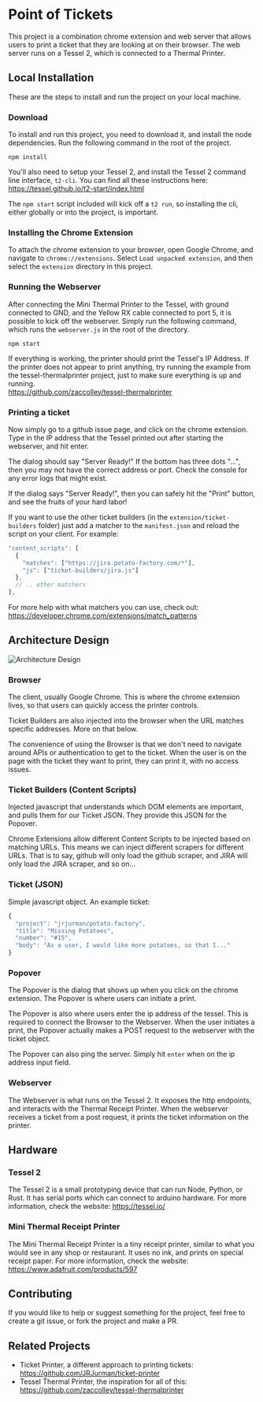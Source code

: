 # Point of Tickets  
This project is a combination chrome extension and web server that allows
users to print a ticket that they are looking at on their browser. The web
server runs on a Tessel 2, which is connected to a Thermal Printer.

## Local Installation
These are the steps to install and run the project on your local machine.

### Download
To install and run this project, you need to download it, and install the node
dependencies. Run the following command in the root of the project.
```
npm install
```

You'll also need to setup your Tessel 2, and install the Tessel 2 command line
interface, `t2-cli`. You can find all these instructions here:
https://tessel.github.io/t2-start/index.html

The `npm start` script included will kick off a `t2 run`, so installing the cli,
either globally or into the project, is important.

### Installing the Chrome Extension
To attach the chrome extension to your browser, open Google Chrome, and navigate
to `chrome://extensions`. Select `Load unpacked extension`, and then select the
`extension` directory in this project.

### Running the Webserver
After connecting the Mini Thermal Printer to the Tessel, with ground connected
to GND, and the Yellow RX cable connected to port 5, it is possible to kick off
the webserver. Simply run the following command, which runs the `webserver.js`
in the root of the directory.
```
npm start
```

If everything is working, the printer should print the Tessel's IP Address. If
the printer does not appear to print anything, try running the example from the
tessel-thermalprinter project, just to make sure everything is up and running.  
https://github.com/zaccolley/tessel-thermalprinter


### Printing a ticket
Now simply go to a github issue page, and click on the chrome extension. Type in
the IP address that the Tessel printed out after starting the webserver, and hit
enter.  

The dialog should say "Server Ready!" If the bottom has three dots "...",
then you may not have the correct address or port. Check the console for any
error logs that might exist.  

If the dialog says "Server Ready!", then you can safely hit the "Print" button,
and see the fruits of your hard labor!

If you want to use the other ticket builders (in the
`extension/ticket-builders` folder) just add a matcher to the `manifest.json`
and reload the script on your client. For example:  
```javascript
"content_scripts": [
  {
    "matches": ["https://jira.potato-factory.com/*"],
    "js": ["ticket-builders/jira.js"]
  },
  // .. other matchers
],
```

For more help with what matchers you can use, check out:
https://developer.chrome.com/extensions/match_patterns

## Architecture Design
![Architecture Design](design/Point-of-Tickets-Architecture.png)

### Browser
The client, usually Google Chrome. This is where the chrome extension lives,
so that users can quickly access the printer controls.  

Ticket Builders are also injected into the browser when the URL matches
specific addresses. More on that below.  

The convenience of using the Browser is that we don't need to navigate around
APIs or authentication to get to the ticket. When the user is on the page with
the ticket they want to print, they can print it, with no access issues.

### Ticket Builders (Content Scripts)
Injected javascript that understands which DOM elements are important, and
pulls them for our Ticket JSON. They provide this JSON for the Popover.  

Chrome Extensions allow different Content Scripts to be injected based on
matching URLs. This means we can inject different scrapers for different URLs.
That is to say, github will only load the github scraper, and JIRA will only
load the JIRA scraper, and so on...

### Ticket (JSON)
Simple javascript object. An example ticket:
```javascript
{
  "project": "jrjurman/potato-factory",
  "title": "Missing Potatoes",
  "number": "#15",
  "body": "As a user, I would like more potatoes, so that I..."
}
```

### Popover
The Popover is the dialog that shows up when you click on the chrome extension.
The Popover is where users can initiate a print.  

The Popover is also where users enter the ip address of the tessel. This is
required to connect the Browser to the Webserver. When the user initiates a
print, the Popover actually makes a POST request to the webserver with the
ticket object.  

The Popover can also ping the server. Simply hit `enter` when on the ip address
input field.

### Webserver
The Webserver is what runs on the Tessel 2. It exposes the http endpoints, and
interacts with the Thermal Receipt Printer. When the webserver receives a
ticket from a post request, it prints the ticket information on the printer.  

## Hardware

### Tessel 2
The Tessel 2 is a small prototyping device that can run Node, Python, or Rust.
It has serial ports which can connect to arduino hardware. For more information,
check the website: https://tessel.io/

### Mini Thermal Receipt Printer
The Mini Thermal Receipt Printer is a tiny receipt printer, similar to what you
would see in any shop or restaurant. It uses no ink, and prints on special
receipt paper. For more information, check the website:
https://www.adafruit.com/products/597  

## Contributing
If you would like to help or suggest something for the project, feel free to
create a git issue, or fork the project and make a PR.

## Related Projects
- Ticket Printer, a different approach to printing tickets:
https://github.com/JRJurman/ticket-printer
- Tessel Thermal Printer, the inspiration for all of this:
https://github.com/zaccolley/tessel-thermalprinter
